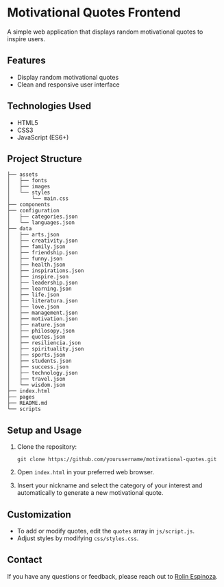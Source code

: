 # Motivational Quotes Frontend

A simple web application that displays random motivational quotes to inspire users.

## Features

- Display random motivational quotes
- Clean and responsive user interface

## Technologies Used

- HTML5
- CSS3
- JavaScript (ES6+)

## Project Structure

    ├── assets
    │   ├── fonts
    │   ├── images
    │   └── styles
    │       └── main.css
    ├── components
    ├── configuration
    │   ├── categories.json
    │   └── languages.json
    ├── data
    │   ├── arts.json
    │   ├── creativity.json
    │   ├── family.json
    │   ├── friendship.json
    │   ├── funny.json
    │   ├── health.json
    │   ├── inspirations.json
    │   ├── inspire.json
    │   ├── leadership.json
    │   ├── learning.json
    │   ├── life.json
    │   ├── literatura.json
    │   ├── love.json
    │   ├── management.json
    │   ├── motivation.json
    │   ├── nature.json
    │   ├── philosopy.json
    │   ├── quotes.json
    │   ├── resiliencia.json
    │   ├── spirituality.json
    │   ├── sports.json
    │   ├── students.json
    │   ├── success.json
    │   ├── technology.json
    │   ├── travel.json
    │   └── wisdom.json
    ├── index.html
    ├── pages
    ├── README.md
    └── scripts

    

## Setup and Usage

1. Clone the repository:

       git clone https://github.com/yourusername/motivational-quotes.git

2. Open `index.html` in your preferred web browser.

3. Insert your nickname and select the category of your interest and automatically to generate a new motivational quote.

## Customization

- To add or modify quotes, edit the `quotes` array in `js/script.js`.
- Adjust styles by modifying `css/styles.css`.

## Contact

If you have any questions or feedback, please reach out to [Rolin Espinoza](mailto:rolin.learning@gmail.com).
